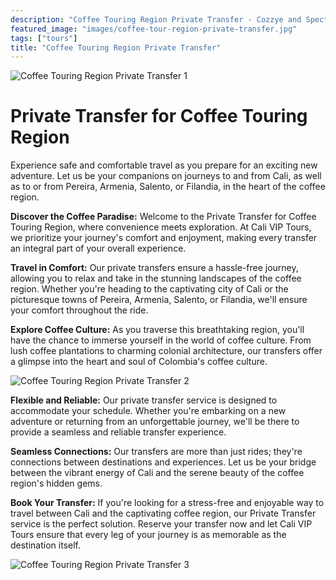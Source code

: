 ```yaml
---
description: "Coffee Touring Region Private Transfer - Cozzye and Spectacular"
featured_image: "images/coffee-tour-region-private-transfer.jpg"
tags: ["tours"]
title: "Coffee Touring Region Private Transfer"
---
```

![Coffee Touring Region Private Transfer 1](/images/coffee-region-private-transfer.jpg)

# Private Transfer for Coffee Touring Region

Experience safe and comfortable travel as you prepare for an exciting new adventure. Let us be your companions on journeys to and from Cali, as well as to or from Pereira, Armenia, Salento, or Filandia, in the heart of the coffee region.

**Discover the Coffee Paradise:** Welcome to the Private Transfer for Coffee Touring Region, where convenience meets exploration. At Cali VIP Tours, we prioritize your journey's comfort and enjoyment, making every transfer an integral part of your overall experience.

**Travel in Comfort:** Our private transfers ensure a hassle-free journey, allowing you to relax and take in the stunning landscapes of the coffee region. Whether you're heading to the captivating city of Cali or the picturesque towns of Pereira, Armenia, Salento, or Filandia, we'll ensure your comfort throughout the ride.

**Explore Coffee Culture:** As you traverse this breathtaking region, you'll have the chance to immerse yourself in the world of coffee culture. From lush coffee plantations to charming colonial architecture, our transfers offer a glimpse into the heart and soul of Colombia's coffee culture.

![Coffee Touring Region Private Transfer 2](/images/coffee-region-private-transfer-2.jpg)

**Flexible and Reliable:** Our private transfer service is designed to accommodate your schedule. Whether you're embarking on a new adventure or returning from an unforgettable journey, we'll be there to provide a seamless and reliable transfer experience.

**Seamless Connections:** Our transfers are more than just rides; they're connections between destinations and experiences. Let us be your bridge between the vibrant energy of Cali and the serene beauty of the coffee region's hidden gems.

**Book Your Transfer:** If you're looking for a stress-free and enjoyable way to travel between Cali and the captivating coffee region, our Private Transfer service is the perfect solution. Reserve your transfer now and let Cali VIP Tours ensure that every leg of your journey is as memorable as the destination itself.

![Coffee Touring Region Private Transfer 3](/images/coffee-region-private-transfer-3.jpg)
